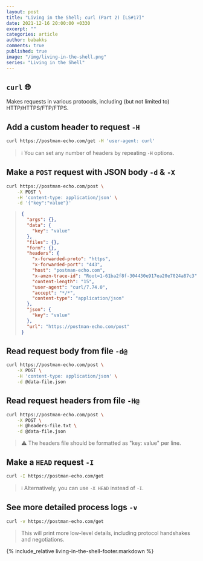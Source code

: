 ```yaml
---
layout: post
title: "Living in the Shell; curl (Part 2) [LS#17]"
date: 2021-12-16 20:00:00 +0330
excerpt: ""
categories: article
author: babakks
comments: true
published: true
image: "/img/living-in-the-shell.png"
series: "Living in the Shell"
---
```


## `curl` 🌐

Makes requests in various protocols, including (but not limited to) HTTP/HTTPS/FTP/FTPS.

## Add a custom header to request `-H`

```sh
curl https://postman-echo.com/get -H 'user-agent: curl'
```

> ℹ️ You can set any number of headers by repeating `-H` options.

## Make a `POST` request with JSON body `-d` & `-X`

```sh
curl https://postman-echo.com/post \
    -X POST \
    -H 'content-type: application/json' \
    -d '{"key":"value"}'
```

> ```json
> {
>   "args": {},
>   "data": {
>     "key": "value"
>   },
>   "files": {},
>   "form": {},
>   "headers": {
>     "x-forwarded-proto": "https",
>     "x-forwarded-port": "443",
>     "host": "postman-echo.com",
>     "x-amzn-trace-id": "Root=1-61ba2f8f-304430e917ea20e7024a87c3",
>     "content-length": "15",
>     "user-agent": "curl/7.74.0",
>     "accept": "*/*",
>     "content-type": "application/json"
>   },
>   "json": {
>     "key": "value"
>   },
>   "url": "https://postman-echo.com/post"
> }
> ```

## Read request body from file `-d@`

```sh
curl https://postman-echo.com/post \
    -X POST \
    -H 'content-type: application/json' \
    -d @data-file.json
```

## Read request headers from file `-H@`

```sh
curl https://postman-echo.com/post \
    -X POST \
    -H @headers-file.txt \
    -d @data-file.json
```

> ⚠️ The headers file should be formatted as "key: value" per line.

## Make a `HEAD` request `-I`

```sh
curl -I https://postman-echo.com/get
```

> ℹ️ Alternatively, you can use `-X HEAD` instead of `-I`.

## See more detailed process logs `-v`

```sh
curl -v https://postman-echo.com/get
```

> This will print more low-level details, including protocol handshakes and negotiations.

{% include_relative living-in-the-shell-footer.markdown %}
